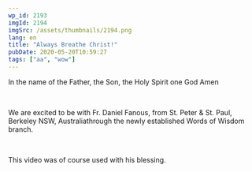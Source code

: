 ```yaml
---
wp_id: 2193
imgId: 2194
imgSrc: /assets/thumbnails/2194.png
lang: en
title: "Always Breathe Christ!"
pubDate: 2020-05-20T10:59:27
tags: ["aa", "wow"]
---
```

<!-- page: 6 -->

<p>In the name of the Father, the Son, the Holy Spirit one God Amen</p>
<p>&nbsp;</p>
<p>We are excited to be with Fr. Daniel Fanous, from St. Peter &amp; St. Paul, Berkeley NSW, Australiathrough the newly established Words of Wisdom branch.</p>
<p>&nbsp;</p>
<p>This video was of course used with his blessing.</p>
